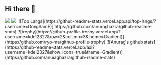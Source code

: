 ## Hi there 👋

<!--
**DongSamE/DongSamE** is a ✨ _special_ ✨ repository because its `README.md` (this file) appears on your GitHub profile.

Here are some ideas to get you started:

- 🔭 I’m currently working on ...
- 🌱 I’m currently learning ...
- 👯 I’m looking to collaborate on ...
- 🤔 I’m looking for help with ...
- 💬 Ask me about ...
- 📫 How to reach me: ...
- 😄 Pronouns: ...
- ⚡ Fun fact: ...
-->
<!-- background Image-->
<img src="https://capsule-render.vercel.app/api?type=waving&color=BDBDC8&height=150&section=header" />
<img src="https://capsule-render.vercel.app/api?type=waving&color=BDBDC8&height=150&section=footer" />
<!-- Top Langs-->
[![Top Langs](https://github-readme-stats.vercel.app/api/top-langs/?username=DongSamE)](https://github.com/anuraghazra/github-readme-stats)
<!-- Github trophy-->
[![trophy](https://github-profile-trophy.vercel.app/?username=kde12327&row=2&column=3&theme=Gradient)](https://github.com/ryo-ma/github-profile-trophy)
<!-- Github trophy-->
[![Anurag's github stats](https://github-readme-stats.vercel.app/api?username=kde12327&show_icons=true&theme=Gradient)](https://github.com/anuraghazra/github-readme-stats)
